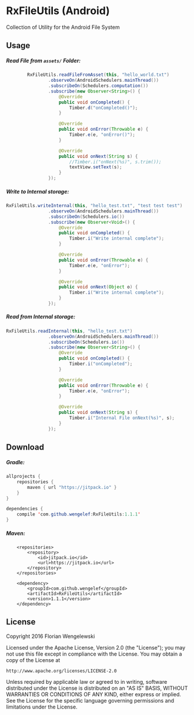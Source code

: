 # RxFileUtils (Android)

Collection of Utility for the Android File System

## Usage

##### Read File from `assets/` Folder:

```java
        RxFileUtils.readFileFromAsset(this, "hello_world.txt")
                .observeOn(AndroidSchedulers.mainThread())
                .subscribeOn(Schedulers.computation())
                .subscribe(new Observer<String>() {
                    @Override
                    public void onCompleted() {
                        Timber.d("onCompleted()");
                    }

                    @Override
                    public void onError(Throwable e) {
                        Timber.e(e, "onError()");
                    }

                    @Override
                    public void onNext(String s) {
                        //Timber.i("onNext(%s)", s.trim());
                        textView.setText(s);
                    }
                });

```

##### Write to Internal storage:

```java
RxFileUtils.writeInternal(this, "hello_test.txt", "test test test")
                .observeOn(AndroidSchedulers.mainThread())
                .subscribeOn(Schedulers.io())
                .subscribe(new Observer<Void>() {
                    @Override
                    public void onCompleted() {
                        Timber.i("Write internal complete");
                    }

                    @Override
                    public void onError(Throwable e) {
                        Timber.e(e, "onError");
                    }

                    @Override
                    public void onNext(Object o) {
                        Timber.i("Write internal complete");
                    }
                });
```

##### Read from Internal storage:

```java
RxFileUtils.readInternal(this, "hello_test.txt")
                .observeOn(AndroidSchedulers.mainThread())
                .subscribeOn(Schedulers.io())
                .subscribe(new Observer<String>() {
                    @Override
                    public void onCompleted() {
                        Timber.i("onCompleted");
                    }

                    @Override
                    public void onError(Throwable e) {
                        Timber.e(e, "onError");
                    }

                    @Override
                    public void onNext(String s) {
                        Timber.i("Internal File onNext(%s)", s);
                    }
                });
```

## Download

##### Gradle:

```java
allprojects {
    repositories {
        maven { url "https://jitpack.io" }
    }
}
```

```java
dependencies {
    compile 'com.github.wengelef:RxFileUtils:1.1.1'
}
```

##### Maven:

```
	<repositories>
		<repository>
		    <id>jitpack.io</id>
		    <url>https://jitpack.io</url>
		</repository>
	</repositories>
```

```
    <dependency>
        <groupId>com.github.wengelef</groupId>
        <artifactId>RxFileUtils</artifactId>
        <version>1.1.1</version>
    </dependency>
```

## License

Copyright 2016 Florian Wengelewski

Licensed under the Apache License, Version 2.0 (the "License");
you may not use this file except in compliance with the License.
You may obtain a copy of the License at

    http://www.apache.org/licenses/LICENSE-2.0

Unless required by applicable law or agreed to in writing, software
distributed under the License is distributed on an "AS IS" BASIS,
WITHOUT WARRANTIES OR CONDITIONS OF ANY KIND, either express or implied.
See the License for the specific language governing permissions and
limitations under the License.
